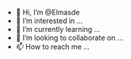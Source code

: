- 👋 Hi, I’m @Elmasde
- 👀 I’m interested in ...
- 🌱 I’m currently learning ...
- 💞️ I’m looking to collaborate on ...
- 📫 How to reach me ...

<!---
Elmasde/Elmasde is a ✨ special ✨ repository because its `README.md` (this file) appears on your GitHub profile.
You can click the Preview link to take a look at your changes.
--->
